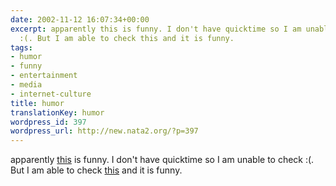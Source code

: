 ```yaml
---
date: 2002-11-12 16:07:34+00:00
excerpt: apparently this is funny. I don't have quicktime so I am unable to check
  :(. But I am able to check this and it is funny.
tags:
- humor
- funny
- entertainment
- media
- internet-culture
title: humor
translationKey: humor
wordpress_id: 397
wordpress_url: http://new.nata2.org/?p=397
---
```


apparently <a href="http://heracles.cuties.org/~phunk/john-switch.mov">this</a> is funny. I don't have quicktime so I am unable to check :(. But I am able to check <a href="http://wecomeinpeace.free.fr/">this</a> and it is funny.